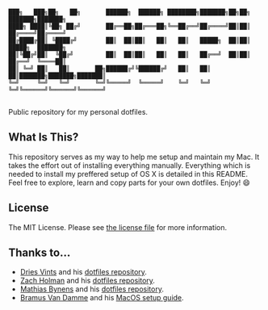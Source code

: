 ```

███╗   ███╗██╗   ██╗       ██████╗  ██████╗ ████████╗███████╗██╗██╗     ███████╗███████╗
████╗ ████║╚██╗ ██╔╝       ██╔══██╗██╔═══██╗╚══██╔══╝██╔════╝██║██║     ██╔════╝██╔════╝
██╔████╔██║ ╚████╔╝        ██║  ██║██║   ██║   ██║   █████╗  ██║██║     █████╗  ███████╗
██║╚██╔╝██║  ╚██╔╝         ██║  ██║██║   ██║   ██║   ██╔══╝  ██║██║     ██╔══╝  ╚════██║
██║ ╚═╝ ██║   ██║       ██╗██████╔╝╚██████╔╝   ██║   ██║     ██║███████╗███████╗███████║
╚═╝     ╚═╝   ╚═╝       ╚═╝╚═════╝  ╚═════╝    ╚═╝   ╚═╝     ╚═╝╚══════╝╚══════╝╚══════╝
                                                                                        
```                                                                

Public repository for my personal dotfiles.

## What Is This?

This repository serves as my way to help me setup and maintain my Mac. It takes the effort out of installing everything manually. Everything which is needed to install my preffered setup of OS X is detailed in this README. Feel free to explore, learn and copy parts for your own dotfiles. Enjoy! :smile:

## License

The MIT License. Please see [the license file](license.md) for more information.

## Thanks to…

* [Dries Vints](https://driesvints.com/) and his [dotfiles repository](https://github.com/driesvints/dotfiles/tree/7cb1ea6eff77921d16a3376a2172f96425e93181).
* [Zach Holman](https://github.com/holman) and his [dotfiles repository](https://github.com/holman/dotfiles).
* [Mathias Bynens](https://github.com/mathiasbynens) and his [dotfiles repository](https://github.com/mathiasbynens/dotfiles).
* [Bramus Van Damme](https://github.com/bramus) and his [MacOS setup guide](https://github.com/bramus/freshinstall).
